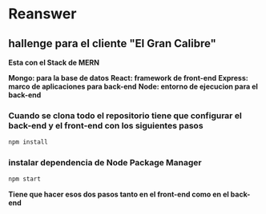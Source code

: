 # Reanswer

## hallenge para el cliente "El Gran Calibre"


**Esta con el Stack de MERN**

**Mongo: para la base de datos**
**React: framework de front-end**
**Express: marco de aplicaciones para back-end**
**Node: entorno de ejecucion para el back-end**

### Cuando se clona todo el repositorio tiene que configurar el back-end y el front-end con los siguientes pasos
```bash
npm install
```

### instalar dependencia de Node Package Manager
```bash
npm start
```

**Tiene que hacer esos dos pasos tanto en el front-end como en el back-end**



